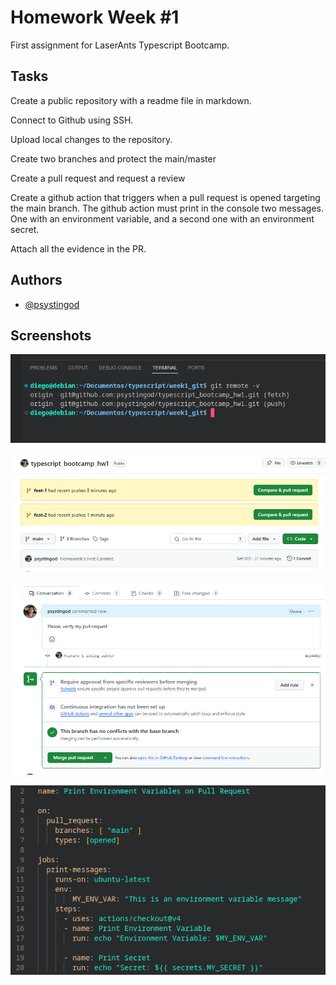 # Homework Week #1

First assignment for LaserAnts Typescript Bootcamp.

## Tasks

Create a public repository with a readme file in markdown.

Connect to Github using SSH.

Upload local changes to the repository.

Create two branches and protect the main/master

Create a pull request and request a review

Create a github action that triggers when a pull request is opened targeting the main branch. The 
github action must print in the console two messages. One with an environment variable, and a second one with an environment secret.

Attach all the evidence in the PR.

## Authors

- [@psystingod](https://www.github.com/psystingod)

## Screenshots

![App Screenshot](https://github.com/psystingod/typescript_bootcamp_hw1/blob/main/hw-0.PNG)

![App Screenshot](https://github.com/psystingod/typescript_bootcamp_hw1/blob/main/hw-1.PNG)

![App Screenshot](https://github.com/psystingod/typescript_bootcamp_hw1/blob/main/hw-2.PNG)

![App Screenshot](https://github.com/psystingod/typescript_bootcamp_hw1/blob/main/hw-3.PNG)
